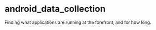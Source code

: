 # android_data_collection
Finding what applications are running at the forefront, and for how long.
